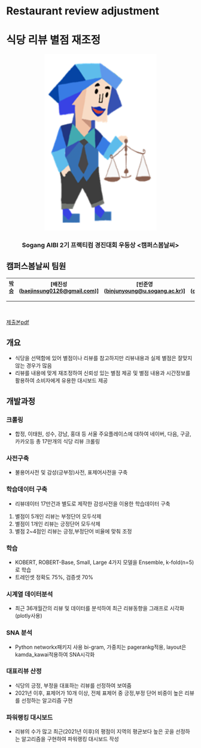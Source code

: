 # Restaurant review adjustment
# 식당 리뷰 별점 재조정
<div align="center">
    <img src="https://github.com/SeungVictor/restaurantreviewadjustment/blob/main/1.png" alt="Logo" width="300">
    <br>
    <h3 align="center">Sogang AIBI 2기 프랙티컴 경진대회 우등상 <캠퍼스봄날씨></h3>
</div>

## 캠퍼스봄날씨 팀원

| [박승](https://github.com/SeungVictor) | [배진성(baejinsung0126@gmail.com)] | [빈준영(binjunyoung@u.sogang.ac.kr)] | [안덕성(dsahn95@gmail.com)] | [오성현(ffcf77@gmail.com)] | [이재열(coramdeojy@gmail.com)] |
| :---:|:---:|:---:|:---:|:---:|:---:|
<hr><br>

<a href="https://github.com/SeungVictor/restaurantreviewadjustment/blob/main/%ED%94%84%EB%9E%99%ED%8B%B0%EC%BB%B4_%EC%82%AC%EC%97%85%EA%B3%84%ED%9A%8D%EC%84%9C_%ED%95%A9%EB%B3%B8_%EC%B5%9C%EC%A2%85.pdf">제출본pdf
    </a>
    
 
    
## 개요
- 식당을 선택함에 있어 별점이나 리뷰를 참고하지만 리뷰내용과 실제 별점은 잘맞지 않는 경우가 많음 <br>
- 리뷰를 내용에 맞게 재조정하여 신뢰성 있는 별점 제공 및 별점 내용과 시간정보를 활용하여 소비자에게 유용한 대시보드 제공 <br>

## 개발과정
### 크롤링
- 합정, 이태원, 성수, 강남, 홍대 등 서울 주요플레이스에 대하여 네이버, 다음, 구글, 카카오등 총 17만개의 식당 리뷰 크롤링 <br>
### 사전구축
- 불용어사전 및 감성(긍부정)사전, 표제어사전을 구축 <br>
### 학습데이터 구축
- 리뷰데이터 17만건과 별도로 제작한 감성사전을 이용한 학습데이터 구축 <br>
1) 별점이 5개인 리뷰는 부정단어 모두삭제 <br>
2) 별점이 1개인 리뷰는 긍정단어 모두삭제 <br>
3) 별점 2~4점인 리뷰는 긍정,부정단어 비율에 맞춰 조정 <br>
### 학습
- KOBERT, ROBERT-Base, Small, Large 4가지 모델을 Ensemble, k-fold(n=5)로 학습 <br>
- 트레인셋 정확도 75%, 검증셋 70% <br>
### 시계열 데이터분석
- 최근 36개월간의 리뷰 및 데이터를 분석하여 최근 리뷰동향을 그래프로 시각화(plotly사용) <br>
### SNA 분석
- Python networkx패키지 사용 bi-gram, 가중치는 pagerankg적용, layout은 kamda_kawai적용하여 SNA시각화
### 대표리뷰 산정
- 식당의 긍정, 부정을 대표하는 리뷰를 선정하여 보여줌 <br>
- 2021년 이후, 표제어가 10개 이상, 전체 표제어 중 긍정,부정 단어 비중이 높은 리뷰를 선정하는 알고리즘 구현 <br>
### 파워랭킹 대시보드
- 리뷰의 수가 많고 최근(2021년 이후)의 평점이 지역의 평균보다 높은 곳을 선정하는 알고리즘을 구현하여 파워랭킹 대시보드 작성 <br>


